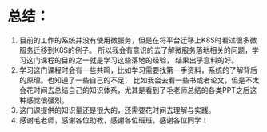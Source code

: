 # 总结：
1. 目前的工作的系统并没有使用微服务，但是在将平台迁移上K8S时看过很多微服务迁移到K8S的例子。
所以我会有意识的去了解微服务落地相关的问题，学习这门课程的目的之一就是学习这些落地的经验，
结果出乎意料的好。
2. 学习这门课程时会有一些共鸣，比如学习需要找第一手资料，系统的了解背后的原理。也知道了一些自己的不足，
比如我会去看一些书或者论文，但是不太会花时间去总结自己的知识体系，尤其是看到了毛老师总结的各类PPT之后这种感觉很强烈。
3. 这门课提供的知识量还是很大的，还需要花时间去理解与实践。
4. 感谢毛老师，感谢各位助教，感谢各位班班，感谢各位同学！
